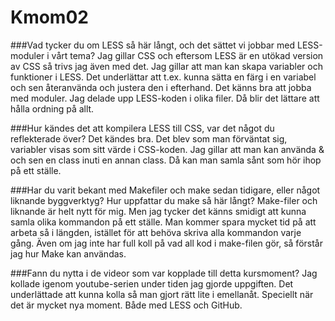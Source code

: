 Kmom02
===============================

###Vad tycker du om LESS så här långt, och det sättet vi jobbar med LESS-moduler i vårt tema?
Jag gillar CSS och eftersom LESS är en utökad version av CSS så trivs jag även med det.
Jag gillar att man kan skapa variabler och funktioner i LESS. Det underlättar att t.ex. kunna sätta en färg i en variabel och sen återanvända och justera den i efterhand.
Det känns bra att jobba med moduler. Jag delade upp LESS-koden i olika filer.
Då blir det lättare att hålla ordning på allt.

###Hur kändes det att kompilera LESS till CSS, var det något du reflekterade över?
Det kändes bra. Det blev som man förväntat sig, variabler visas som sitt värde i CSS-koden.
Jag gillar att man kan använda & och sen en class inuti en annan class.
Då kan man samla sånt som hör ihop på ett ställe.

###Har du varit bekant med Makefiler och make sedan tidigare, eller något liknande byggverktyg? Hur uppfattar du make så här långt?
Make-filer och liknande är helt nytt för mig. Men jag tycker det känns smidigt att kunna samla olika kommandon på ett ställe. Man kommer spara mycket tid på att arbeta så i längden, istället för att behöva skriva alla kommandon varje gång.
Även om jag inte har full koll på vad all kod i make-filen gör, så förstår jag hur Make kan användas.

###Fann du nytta i de videor som var kopplade till detta kursmoment?
Jag kollade igenom youtube-serien under tiden jag gjorde uppgiften. Det underlättade att kunna kolla så man gjort rätt lite i emellanåt. Speciellt när det är mycket nya moment. Både med LESS och GitHub.
